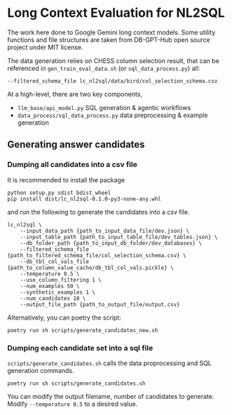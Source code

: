 # Long Context Evaluation for NL2SQL

The work here done to Google Gemini long context models.
Some utility functions and file structures are taken from DB-GPT-Hub open source project under MIT license.

The data generation relies on CHESS column selection result,
that can be referenced in `gen_train_eval_data.sh` (or `sql_data_process.py`) all:
```
--filtered_schema_file lc_nl2sql/data/bird/col_selection_schema.csv
```

At a high-level, there are two key components,
- `llm_base/api_model.py` SQL generation & agentic workflows
- `data_process/sql_data_process.py` data preprocessing & example generation

## Generating answer candidates
### Dumping all candidates into a csv file
It is recommended to install the package
```
python setup.py sdist bdist_wheel
pip install dist/lc_nl2sql-0.1.0-py3-none-any.whl
```
and run the following to generate the candidates into a csv file.
```
lc_nl2sql \
    --input_data_path {path_to_input_data_file/dev.json} \
    --input_table_path {path_to_input_table_file/dev_tables.json} \
    --db_folder_path {path_to_input_db_folder/dev_databases} \
    --filtered_schema_file {path_to_filtered_schema_file/col_selection_schema.csv} \
    --db_tbl_col_vals_file {path_to_column_value_cache/db_tbl_col_vals.pickle} \
    --temperature 0.5 \
    --use_column_filtering 1 \
    --num_examples 50 \
    --synthetic_examples 1 \
    --num_candidates 10 \
    --output_file_path {path_to_output_file/output.csv}
```

Alternatively, you can poetry the script:
```
poetry run sh scripts/generate_candidates_new.sh
```

### Dumping each candidate set into a sql file
`scripts/generate_candidates.sh` calls the data proprocessing and SQL generation commands.
```
poetry run sh scripts/generate_candidates.sh
```
You can modify the output filename, number of candidates to generate.
Modify `--temperature 0.5` to a desired value.

